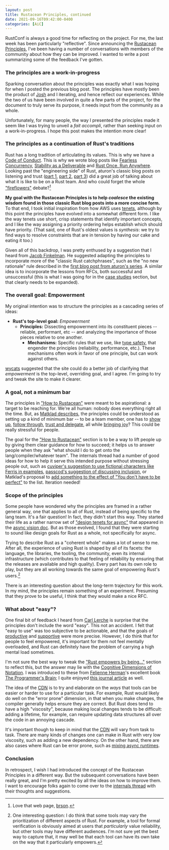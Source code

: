 ```yaml
---
layout: post
title: Rustacean Principles, continued
date: 2021-09-16T09:42:00-0400
categories: [AiC]
---
```


RustConf is always a good time for reflecting on the project. For me, the last week has been particularly "reflective". Since announcing the [Rustacean Principles][RP], I've been having a number of conversations with members of the community about how they can be improved. I wanted to write a post summarizing some of the feedback I've gotten.

[RP]: https://rustacean-principles.netlify.app/

### The principles are a work-in-progress

Sparking conversation about the principles was exactly what I was hoping for when I posted the previous blog post. The principles have mostly been the product of [Josh] and I iterating, and hence reflect our experiences. While the two of us have been involved in quite a few parts of the project, for the document to truly serve its purpose, it needs input from the community as a whole.

[Josh]: https://github.com/joshtriplett/

Unfortunately, for many people, the way I presented the principles made it seem like I was trying to unveil a *fait accompli*, rather than seeking input on a work-in-progress. I hope this post makes the intention more clear!

### The principles as a continuation of Rust's traditions

Rust has a long tradition of articulating its values. This is why we have a [Code of Conduct](https://www.rust-lang.org/policies/code-of-conduct). This is why we wrote blog posts like [Fearless Concurrency](https://blog.rust-lang.org/2015/04/10/Fearless-Concurrency.html), [Stability as a Deliverable](https://blog.rust-lang.org/2014/10/30/Stability.html) and [Rust Once, Run Anywhere](https://blog.rust-lang.org/2015/04/24/Rust-Once-Run-Everywhere.html). Looking past the "engineering side" of Rust, aturon's classic blog posts on listening and trust ([part 1], [part 2], [part 3]) did a great job of talking about what it is like to be on a Rust team. And who could forget the whole ["fireflowers"] debate?[^captured]

**My goal with the Rustacean Principles is to help _coalesce_ the existing wisdom found in those classic Rust blog posts into a more concise form.** To that end, I took initial inspiration from how AWS uses [tenets], although by this point the principles have evolved into a somewhat different form. I like the way tenets use short, crisp statements that identify important concepts, and I like the way assigning a priority ordering helps establish which should have priority. (That said, one of Rust's oldest values is _synthesis_: we try to find ways to resolve constraints that are in tension by having our cake and eating it too.)

[part 1]: http://aturon.github.io/tech/2018/05/25/listening-part-1/
[part 2]: http://aturon.github.io/tech/2018/06/02/listening-part-2/
[part 3]: http://aturon.github.io/tech/2018/06/18/listening-part-3/
["fireflowers"]: https://brson.github.io/fireflowers/
[tenets]: https://aws.amazon.com/blogs/enterprise-strategy/tenets-provide-essential-guidance-on-your-cloud-journey/

[^captured]: Love that web page, [brson].

[brson]: https://github.com/brson

Given all of this backdrop, I was pretty enthused by a suggestion that I heard from [Jacob Finkelman][Eh2406]. He suggested adapting the principles to incorporate more of the "classic Rust catchphrases", such as the "no new rationale" rule described in the [first blog post from aturon's series][part 1]. A similar idea is to incorporate the lessons from RFCs, both successful and unsuccessful (this is what I was going for in the [case studies] section, but that clearly needs to be expanded).

[Eh2406]: https://github.com/Eh2406
[case studies]: https://rustacean-principles.netlify.app/case_studies.html

### The overall goal: Empowerment

My original intention was to structure the principles as a cascading series of ideas:

* **Rust's top-level goal:** *Empowerment*
    * **Principles:** Dissecting empowerment into its constituent pieces -- reliable, performant, etc -- and analyzing the importance of those pieces relative to one another.
        * **Mechanisms:** Specific rules that we use, like [type safety](https://rustacean-principles.netlify.app/how_rust_empowers/reliable/type_safety.html), that engender the principles (reliability, performance, etc.). These mechanisms often work in favor of one principle, but can work against others.

[wycats] suggested that the site could do a better job of clarifying that *empowerment* is the top-level, overriding goal, and I agree. I'm going to try and tweak the site to make it clearer.

[wycats]: https://twitter.com/wycats/

### A goal, not a minimum bar

The principles in ["How to Rustacean"] were meant to be aspirational: a target to be reaching for. We're all human: nobody does everything right all the time. But, as [Matklad describes][m], the principles could be understood as setting up a kind of minimum bar -- to be a team member, one has to [show up], [follow through], [trust and delegate], all while [bringing joy]? This could be really stressful for people.

[m]: https://internals.rust-lang.org/t/blog-post-rustacean-principles/15300/2?u=nikomatsakis
[show up]: https://rustacean-principles.netlify.app/how_to_rustacean/show_up.html
[follow through]: https://rustacean-principles.netlify.app/how_to_rustacean/follow_through.html
[trust and delegate]: https://rustacean-principles.netlify.app/how_to_rustacean/trust_and_delegate.html
[bringing joy]: https://rustacean-principles.netlify.app/how_to_rustacean/bring_joy.html
["How to Rustacean"]: https://rustacean-principles.netlify.app/how_to_rustacean.html

The goal for the ["How to Rustacean"] section is to be a way to lift people up by giving them clear guidance for how to succeed; it helps us to answer people when they ask "what should I do to get onto the lang/compiler/whatever team". The internals thread had a number of good ideas for how to help it serve this intended purpose without stressing people out, such as [cuviper's suggestion to use fictional characters like Ferris in examples](https://internals.rust-lang.org/t/blog-post-rustacean-principles/15300/6?u=nikomatsakis), [passcod's suggestion of discussing inclusion](https://internals.rust-lang.org/t/blog-post-rustacean-principles/15300/9?u=nikomatsakis), or Matklad's proposal to [add something to the effect of "You don't have to be perfect"][m] to the list. Iteration needed!

### Scope of the principles

Some people have wondered why the principles are framed in a rather general way, one that applies to all of Rust, instead of being specific to the lang team. It's a fair question! In fact, they didn't start this way. They started their life as a rather narrow set of ["design tenets for async"] that appeared in the [async vision doc](https://rust-lang.github.io/wg-async-foundations/vision.html). But as those evolved, I found that they were starting to sound like design goals for Rust as a whole, not specifically for async.

Trying to describe Rust as a "coherent whole" makes a lot of sense to me. After all, the experience of using Rust is shaped by all of its facets: the language, the libraries, the tooling, the community, even its internal infrastructure (which contributes to that feeling of reliability by ensuring that the releases are available and high quality). Every part has its own role to play, but they are all working towards the same goal of empowering Rust's users.[^tweak]

["design tenets for async"]: https://github.com/rust-lang/wg-async-foundations/blob/a109db290e99bcc9c1705e477694c2301ec7f658/src/vision/tenets.md

[^tweak]: One interesting question: I do think that some tools may vary the prioritization of different aspects of Rust. For example, a tool for formal verification is obviously aimed at users that *particularly* value reliability, but other tools may have different audiences. I'm not sure yet the best way to capture that, it may well be that each tool can have its own take on the way that it particularly empowers.

[internals thread]: https://internals.rust-lang.org/t/blog-post-rustacean-principles/15300

There is an interesting question about the long-term trajectory for this work. In my mind, the principles remain something of an experiment. Presuming that they prove to be useful, I think that they would make a nice RFC.

### What about "easy"?

One final bit of feedback I heard from [Carl Lerche] is surprise that the principles don't include the word "easy". This not an accident. I felt that "easy to use" was too subjective to be actionable, and that the goals of [productive] and [supportive] were more precise. However, I do think that for people to feel empowered, it's important for them not feel mentally overloaded, and Rust can definitely have the problem of carrying a high mental load sometimes. 

I'm not sure the best way to tweak the ["Rust empowers by being..."] section to reflect this, but the answer may lie with the [Cognitive Dimensions of Notation][CDN]. I was introduced to these from [Felienne Herman]'s excellent book [The Programmer's Brain]; I quite enjoyed [this journal article] as well. 

["Rust empowers by being..."]: https://rustacean-principles.netlify.app/how_rust_empowers.html
[Carl Lerche]: https://github.com/carllerche/
[productive]: https://rustacean-principles.netlify.app/how_rust_empowers/productive.html
[supportive]: https://rustacean-principles.netlify.app/how_rust_empowers/supportive.html

The idea of the [CDN] is to try and elaborate on the *ways* that tools can be easier or harder to use for a particular task. For example, Rust would likely do well on the "error prone" dimension, in that when you make changes, the compiler generally helps ensure they are correct. But Rust does tend to have a high "viscosity", because making local changes tends to be difficult: adding a lifetime, for example, can require updating data structures all over the code in an annoying cascade. 

It's important though to keep in mind that the [CDN] will vary from task to task. There are many kinds of changes one can make in Rust with very low viscosity, such as adding a new dependency. On the other hand, there are also cases where Rust can be error prone, such as [mixing async runtimes](https://rust-lang.github.io/wg-async-foundations/vision/submitted_stories/status_quo/alan_started_trusting_the_rust_compiler_but_then_async.html).

[Felienne Herman]: https://twitter.com/Felienne
[The Programmer's Brain]: https://www.manning.com/books/the-programmers-brain
[CDN]: https://en.wikipedia.org/wiki/Cognitive_dimensions_of_notations
[this journal article]: https://www.sciencedirect.com/science/article/abs/pii/S1045926X96900099?via%3Dihub

### Conclusion

In retrospect, I wish I had introduced the concept of the Rustacean Principles in a different way. But the subsequent conversations have been really great, and I'm pretty excited by all the ideas on how to improve them. I want to encourage folks again to come over to the [internals thread] with their thoughts and suggestions.
